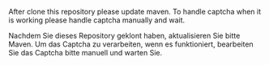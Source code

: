 After clone this repository please update maven.
To handle captcha when it is working please handle captcha manually and wait.

Nachdem Sie dieses Repository geklont haben, aktualisieren Sie bitte Maven.
Um das Captcha zu verarbeiten, wenn es funktioniert, bearbeiten Sie das Captcha bitte manuell und warten Sie.

